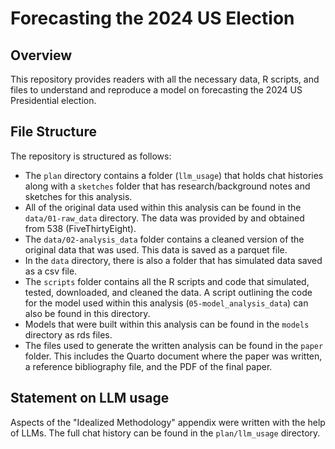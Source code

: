 # Forecasting the 2024 US Election

## Overview

This repository provides readers with all the necessary data, R scripts, and files to understand and reproduce a model on forecasting the 2024 US Presidential election.


## File Structure

The repository is structured as follows:

- The `plan` directory contains a folder (`llm_usage`) that holds chat histories along with a `sketches` folder that has research/background notes and sketches for this analysis.
- All of the original data used within this analysis can be found in the `data/01-raw_data` directory. The data was provided by and obtained from 538 (FiveThirtyEight). 
- The `data/02-analysis_data` folder contains a cleaned version of the original data that was used. This data is saved as a parquet file.
- In the `data` directory, there is also a folder that has simulated data saved as a csv file.
- The `scripts` folder contains all the R scripts and code that simulated, tested, downloaded, and cleaned the data. A script outlining the code for the model used within this analysis (`05-model_analysis_data`) can also be found in this directory.
- Models that were built within this analysis can be found in the `models` directory as rds files. 
- The files used to generate the written analysis can be found in the `paper` folder. This includes the Quarto document where the paper was written, a reference bibliography file, and the PDF of the final paper. 


## Statement on LLM usage

Aspects of the "Idealized Methodology" appendix were written with the help of LLMs. The full chat history can be found in the `plan/llm_usage` directory.
